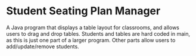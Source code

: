 <h1>Student Seating Plan Manager</h1>
<p>A Java program that displays a table layout for classrooms, and allows users to drag and drop tables. Students and tables are hard coded in main, as this is just one part of a larger program. Other parts allow users to add/update/remove students.</p>
